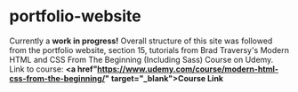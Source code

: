 # portfolio-website
Currently a <strong>work in progress!</strong> Overall structure of this site was followed from the portfolio website, section 15, tutorials from Brad Traversy's Modern HTML and CSS From The Beginning (Including Sass) Course on Udemy. Link to course: <strong><a href"https://www.udemy.com/course/modern-html-css-from-the-beginning/" target="_blank">Course Link</a></strong>
